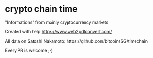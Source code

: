# crypto chain time
"Informations" from mainly cryptocurrency markets 

Created with help https://www.web2pdfconvert.com/

All data on Satoshi Nakamoto: https://github.com/bitcoinsSG/timechain

Every PR is welcome ;-)
